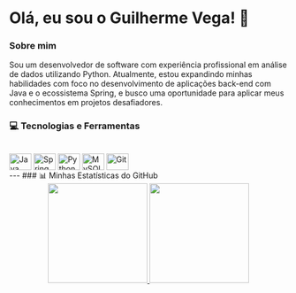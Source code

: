 # Olá, eu sou o Guilherme Vega! 👋

### Sobre mim
Sou um desenvolvedor de software com experiência profissional em análise de dados utilizando Python. Atualmente, estou expandindo minhas habilidades com foco no desenvolvimento de aplicações back-end com Java e o ecossistema Spring, e busco uma oportunidade para aplicar meus conhecimentos em projetos desafiadores.

### 💻 Tecnologias e Ferramentas
<div style="display: inline_block"><br>
  <img align="center" alt="Java" height="30" width="40" src="https://cdn.jsdelivr.net/gh/devicons/devicon/icons/java/java-original.svg">
  <img align="center" alt="Spring" height="30" width="40" src="https://cdn.jsdelivr.net/gh/devicons/devicon/icons/spring/spring-original.svg">
  <img align="center" alt="Python" height="30" width="40" src="https://cdn.jsdelivr.net/gh/devicons/devicon/icons/python/python-original.svg">
  <img align="center" alt="MySQL" height="30" width="40" src="https://cdn.jsdelivr.net/gh/devicons/devicon/icons/mysql/mysql-original.svg">
  <img align="center" alt="Git" height="30" width="40" src="https://cdn.jsdelivr.net/gh/devicons/devicon/icons/git/git-original.svg">
</div>
---
### 📊 Minhas Estatísticas do GitHub

<div align="center">
  <a href="https://github.com/guivega7">
  <img height="180em" src="https://github-readme-stats.vercel.app/api?username=guivega7&show_icons=true&theme=dracula&include_all_commits=true&count_private=true"/>
  <img height="180em" src="https://github-readme-stats.vercel.app/api/top-langs/?username=guivega7&layout=compact&langs_count=7&theme=dracula"/>
</div>
